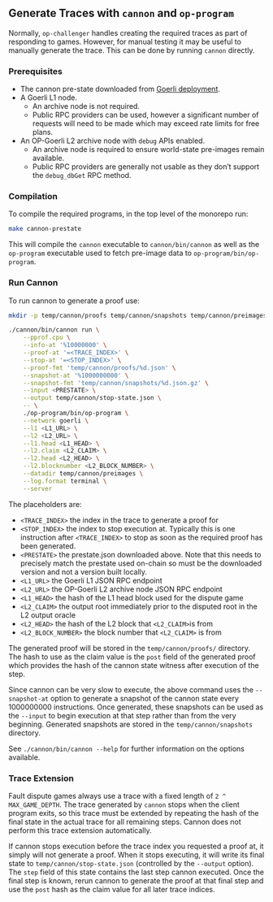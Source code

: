 ## Generate Traces with `cannon` and `op-program`

Normally, `op-challenger` handles creating the required traces as part of responding to games. However, for manual
testing it may be useful to manually generate the trace. This can be done by running `cannon` directly.

### Prerequisites

- The cannon pre-state downloaded from [Goerli deployment](./deployments.md#goerli).
- A Goerli L1 node.
    - An archive node is not required.
    - Public RPC providers can be used, however a significant number of requests will need to be made which may exceed
      rate limits for free plans.
- An OP-Goerli L2 archive node with `debug` APIs enabled.
    - An archive node is required to ensure world-state pre-images remain available.
    - Public RPC providers are generally not usable as they don’t support the `debug_dbGet` RPC method.

### Compilation

To compile the required programs, in the top level of the monorepo run:

```bash
make cannon-prestate
```

This will compile the `cannon` executable to `cannon/bin/cannon` as well as the `op-program` executable used to fetch
pre-image data to `op-program/bin/op-program`.

### Run Cannon

To run cannon to generate a proof use:

```bash
mkdir -p temp/cannon/proofs temp/cannon/snapshots temp/cannon/preimages

./cannon/bin/cannon run \
    --pprof.cpu \
    --info-at '%10000000' \
    --proof-at '=<TRACE_INDEX>' \
    --stop-at '=<STOP_INDEX>' \
    --proof-fmt 'temp/cannon/proofs/%d.json' \
    --snapshot-at '%1000000000' \
    --snapshot-fmt 'temp/cannon/snapshots/%d.json.gz' \
    --input <PRESTATE> \
    --output temp/cannon/stop-state.json \
    -- \
    ./op-program/bin/op-program \
    --network goerli \
    --l1 <L1_URL> \
    --l2 <L2_URL> \
    --l1.head <L1_HEAD> \
    --l2.claim <L2_CLAIM> \
    --l2.head <L2_HEAD> \
    --l2.blocknumber <L2_BLOCK_NUMBER> \
    --datadir temp/cannon/preimages \
    --log.format terminal \
    --server
```

The placeholders are:

- `<TRACE_INDEX>` the index in the trace to generate a proof for
- `<STOP_INDEX>` the index to stop execution at. Typically this is one instruction after `<TRACE_INDEX>` to stop as soon
  as the required proof has been generated.
- `<PRESTATE>` the prestate.json downloaded above. Note that this needs to precisely match the prestate used on-chain so
  must be the downloaded version and not a version built locally.
- `<L1_URL>` the Goerli L1 JSON RPC endpoint
- `<L2_URL>` the OP-Goerli L2 archive node JSON RPC endpoint
- `<L1_HEAD>` the hash of the L1 head block used for the dispute game
- `<L2_CLAIM>` the output root immediately prior to the disputed root in the L2 output oracle
- `<L2_HEAD>` the hash of the L2 block that `<L2_CLAIM>`is from
- `<L2_BLOCK_NUMBER>` the block number that `<L2_CLAIM>` is from

The generated proof will be stored in the `temp/cannon/proofs/` directory. The hash to use as the claim value is
the `post` field of the generated proof which provides the hash of the cannon state witness after execution of the step.

Since cannon can be very slow to execute, the above command uses the `--snapshot-at` option to generate a snapshot of
the cannon state every 1000000000 instructions. Once generated, these snapshots can be used as the `--input` to begin
execution at that step rather than from the very beginning. Generated snapshots are stored in
the `temp/cannon/snapshots` directory.

See `./cannon/bin/cannon --help` for further information on the options available.

### Trace Extension

Fault dispute games always use a trace with a fixed length of `2 ^ MAX_GAME_DEPTH`. The trace generated by `cannon`
stops when the client program exits, so this trace must be extended by repeating the hash of the final state in the
actual trace for all remaining steps. Cannon does not perform this trace extension automatically.

If cannon stops execution before the trace index you requested a proof at, it simply will not generate a proof. When it
stops executing, it will write its final state to `temp/cannon/stop-state.json` (controlled by the `--output` option).
The `step` field of this state contains the last step cannon executed. Once the final step is known, rerun cannon to
generate the proof at that final step and use the `post` hash as the claim value for all later trace indices.
